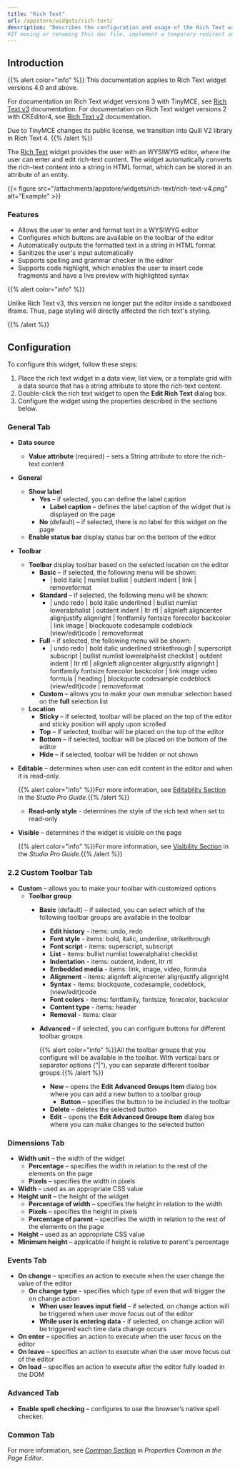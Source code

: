 ```yaml
---
title: "Rich Text"
url: /appstore/widgets/rich-text/
description: "Describes the configuration and usage of the Rich Text widget, which is available in the Mendix Marketplace."
#If moving or renaming this doc file, implement a temporary redirect and let the respective team know they should update the URL in the product. See Mapping to Products for more details.
---
```


## Introduction

{{% alert color="info" %}}
This documentation applies to Rich Text widget versions 4.0 and above. 

For documentation on Rich Text widget versions 3 with TinyMCE, see [Rich Text v3](/appstore/widgets/rich-text-v3/) documentation.
For documentation on Rich Text widget versions 2 with CKEditor4, see [Rich Text v2](/appstore/widgets/rich-text-v2/) documentation.

Due to TinyMCE changes its public license, we transition into Quill V2 library in Rich Text 4.
{{% /alert %}}

The [Rich Text](https://marketplace.mendix.com/link/component/74889/) widget provides the user with an WYSIWYG editor, where the user can enter and edit rich-text content. The widget automatically converts the rich-text content into a string in HTML format, which can be stored in an attribute of an entity.

{{< figure src="/attachments/appstore/widgets/rich-text/rich-text-v4.png" alt="Example" >}}

### Features

* Allows the user to enter and format text in a WYSIWYG editor
* Configures which buttons are available on the toolbar of the editor
* Automatically outputs the formatted text in a string in HTML format
* Sanitizes the user's input automatically
* Supports spelling and grammar checker in the editor
* Supports code highlight, which enables the user to insert code fragments and have a live preview with highlighted syntax

{{% alert color="info" %}}

Unlike Rich Text v3, this version no longer put the editor inside a sandboxed iframe. Thus, page styling will directly affected the rich text's styling.

{{% /alert %}}

## Configuration

To configure this widget, follow these steps:

1. Place the rich text widget in a data view, list view, or a template grid with a data source that has a string attribute to store the rich-text content.
1. Double-click the rich text widget to open the **Edit Rich Text** dialog box.
1. Configure the widget using the properties described in the sections below.

### General Tab

* **Data source**
    * **Value attribute** (required) – sets a String attribute to store the rich-text content
* **General** 
    * **Show label** 
        * **Yes** – if selected, you can define the label caption
            * **Label caption** – defines the label caption of the widget that is displayed on the page
        * **No** (default) – if selected, there is no label for this widget on the page
    * **Enable status bar** display status bar on the bottom of the editor
* **Toolbar**
    * **Toolbar** display toolbar based on the selected location on the editor
        * **Basic** – if selected, the following menu will be shown: 
            * | bold italic | numlist bullist | outdent indent | link | removeformat 
        * **Standard** – if selected, the following menu will be shown: 
            * | undo redo | bold italic underlined | bullist numlist loweralphalist | outdent indent | ltr rtl | alignleft aligncenter alignjustify alignright | fontfamily fontsize forecolor backcolor | link image | blockquote codesample codeblock (view/edit)code | removeformat
        * **Full** – if selected, the following menu will be shown: 
            * | undo redo | bold italic underlined strikethrough | superscript subscript | bullist numlist loweralphalist checklist | outdent indent | ltr rtl | alignleft aligncenter alignjustify alignright | fontfamily fontsize forecolor backcolor | link image video formula | heading | blockquote codesample codeblock (view/edit)code | removeformat
        * **Custom** – allows you to make your own menubar selection based on the **full** selection list
    * **Location** 
        * **Sticky** – if selected, toolbar will be placed on the top of the editor and sticky position will apply upon scrolled
        * **Top** – if selected, toolbar will be placed on the top of the editor
        * **Bottom** – if selected, toolbar will be placed on the bottom of the editor
        * **Hide** – if selected, toolbar will be hidden or not shown

* **Editable** – determines when user can edit content in the editor and when it is read-only.

    {{% alert color="info" %}}For more information, see [Editability Section](/refguide/common-widget-properties/#editability) in the *Studio Pro Guide*.{{% /alert %}}

    * **Read-only style** - determines the style of the rich text when set to read-only

* **Visible** – determines if the widget is visible on the page

    {{% alert color="info" %}}For more information, see [Visibility Section](/refguide/common-widget-properties/#visibility-properties) in the *Studio Pro Guide*.{{% /alert %}}

### 2.2 Custom Toolbar Tab

* **Custom** – allows you to make your toolbar with customized options
    * **Toolbar group** 
        * **Basic** (default) – if selected, you can select which of the following toolbar groups are available in the toolbar
            * **Edit history** - items: undo, redo
            * **Font style** - items: bold, italic, underline, strikethrough
            * **Font script** - items: superscript, subscript
            * **List** - items: bullist numlist loweralphalist checklist
            * **Indentation** - items: outdent, indent, ltr rtl
            * **Embedded media** - items: link, image, video, formula
            * **Alignment** - items: alignleft aligncenter alignjustify alignright
            * **Syntax** - items: blockquote, codesample, codeblock, (view/edit)code
            * **Font colors** - items: fontfamily, fontsize, forecolor, backcolor
            * **Content type** - items: header
            * **Removal** - items: clear
        * **Advanced** – if selected, you can configure buttons for different toolbar groups

            {{% alert color="info" %}}All the toolbar groups that you configure will be available in the toolbar. With vertical bars or separator options ("|"), you can separate different toolbar groups.{{% /alert %}}

            * **New** – opens the **Edit Advanced Groups Item** dialog box where you can add a new button to a toolbar group
                * **Button** – specifies the button to be included in the toolbar
            * **Delete** – deletes the selected button
            * **Edit** – opens the **Edit Advanced Groups Item** dialog box where you can make changes to the selected button 

### Dimensions Tab

* **Width unit** – the width of the widget
    * **Percentage** – specifies the width in relation to the rest of the elements on the page
    * **Pixels** – specifies the width in pixels
* **Width** – used as an appropriate CSS value
* **Height unit** – the height of the widget
    * **Percentage of width** – specifies the height in relation to the width
    * **Pixels** – specifies the height in pixels
    * **Percentage of parent** – specifies the width in relation to the rest of the elements on the page
* **Height** – used as an appropriate CSS value
* **Minimum height** – applicable if height is relative to parent's percentage

### Events Tab

* **On change** – specifies an action to execute when the user change the value of the editor
    * **On change type** - specifies which type of even that will trigger the on change action
        * **When user leaves input field** - if selected, on change action will be triggered when user move focus out of the editor
        * **While user is entering data** - if selected, on change action will be triggered each time data change occurs
* **On enter** – specifies an action to execute when the user focus on the editor
* **On leave** – specifies an action to execute when the user move focus out of the editor
* **On load** – specifies an action to execute after the editor fully loaded in the DOM

### Advanced Tab

* **Enable spell checking** – configures to use the browser’s native spell checker. 

### Common Tab

For more information, see [Common Section](/refguide/common-widget-properties/#common-properties) in *Properties Common in the Page Editor*.
